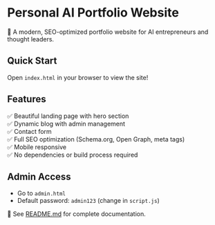 # Personal AI Portfolio Website

🚀 A modern, SEO-optimized portfolio website for AI entrepreneurs and thought leaders.

## Quick Start
Open `index.html` in your browser to view the site!

## Features
✅ Beautiful landing page with hero section  
✅ Dynamic blog with admin management  
✅ Contact form  
✅ Full SEO optimization (Schema.org, Open Graph, meta tags)  
✅ Mobile responsive  
✅ No dependencies or build process required  

## Admin Access
- Go to `admin.html`
- Default password: `admin123` (change in `script.js`)

📖 See [README.md](README.md) for complete documentation.

